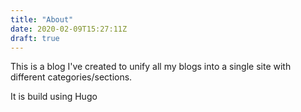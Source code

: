 ```yaml
---
title: "About"
date: 2020-02-09T15:27:11Z
draft: true
---
```


This is a blog I've created to unify all my blogs into a single site with different categories/sections.

It is build using Hugo

